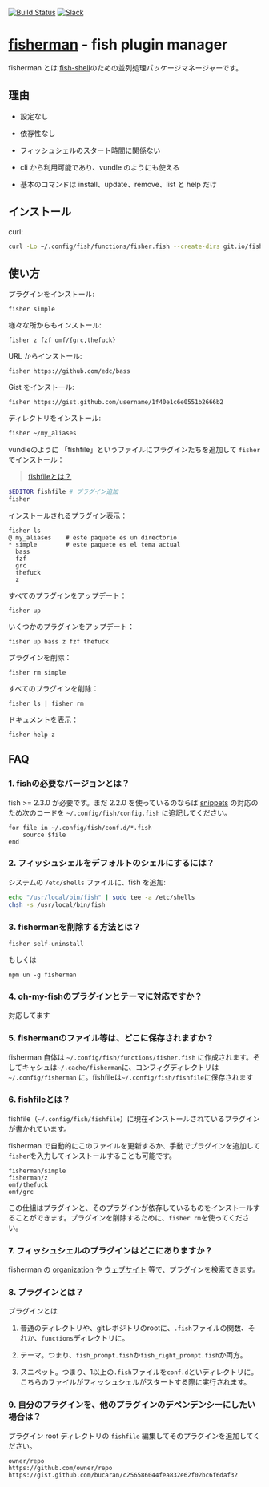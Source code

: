 [slack-link]: https://fisherman-wharf.herokuapp.com/
[slack-badge]: https://fisherman-wharf.herokuapp.com/badge.svg
[travis-link]: https://travis-ci.org/fisherman/fisherman
[travis-badge]: https://img.shields.io/travis/fisherman/fisherman.svg

[organization]: https://github.com/fisherman
[fish-shell]: https://github.com/fish-shell/fish-shell
[fisherman]: http://fisherman.sh
[ウェブサイト]: http://fisherman.sh/#search

[![Build Status][travis-badge]][travis-link]
[![Slack][slack-badge]][slack-link]

# [fisherman] - fish plugin manager

fisherman とは [fish-shell]のための並列処理パッケージマネージャーです。

## 理由

* 設定なし

* 依存性なし

* フィッシュシェルのスタート時間に関係ない

* cli から利用可能であり、vundle のようにも使える

* 基本のコマンドは install、update、remove、list と help だけ

## インストール

curl:

```sh
curl -Lo ~/.config/fish/functions/fisher.fish --create-dirs git.io/fisherman
```

## 使い方

プラグインをインストール:

```
fisher simple
```

様々な所からもインストール:

```
fisher z fzf omf/{grc,thefuck}
```

URL からインストール:

```
fisher https://github.com/edc/bass
```

Gist をインストール:

```
fisher https://gist.github.com/username/1f40e1c6e0551b2666b2
```

ディレクトリをインストール:

```sh
fisher ~/my_aliases
```

vundleのように 「fishfile」というファイルにプラグインたちを追加して `fisher` でインストール：

> [fishfileとは？](#6-fishfileとは)

```sh
$EDITOR fishfile # プラグイン追加
fisher
```

インストールされるプラグイン表示：

```ApacheConf
fisher ls
@ my_aliases    # este paquete es un directorio
* simple        # este paquete es el tema actual
  bass
  fzf
  grc
  thefuck
  z
```

すべてのプラグインをアップデート：

```
fisher up
```

いくつかのプラグインをアップデート：

```
fisher up bass z fzf thefuck
```

プラグインを削除：

```
fisher rm simple
```

すべてのプラグインを削除：

```
fisher ls | fisher rm
```

ドキュメントを表示：

```
fisher help z
```

## FAQ

### 1. fishの必要なバージョンとは？

fish >= 2.3.0 が必要です。まだ 2.2.0 を使っているのならば [snippets](#8-プラグインとは) の対応のため次のコードを `~/.config/fish/config.fish` に追記してください。

```fish
for file in ~/.config/fish/conf.d/*.fish
    source $file
end
```

### 2. フィッシュシェルをデフォルトのシェルにするには？

システムの `/etc/shells` ファイルに、fish を追加:

```sh
echo "/usr/local/bin/fish" | sudo tee -a /etc/shells
chsh -s /usr/local/bin/fish
```

### 3. fishermanを削除する方法とは？

```fish
fisher self-uninstall
```

もしくは

```fish
npm un -g fisherman
```

### 4. oh-my-fishのプラグインとテーマに対応ですか？

対応してます

### 5. fishermanのファイル等は、どこに保存されますか？

fisherman 自体は `~/.config/fish/functions/fisher.fish` に作成されます。そしてキャシュは`~/.cache/fisherman`に、コンフィグディレクトリは `~/.config/fisherman` に。fishfileは`~/.config/fish/fishfile`に保存されます

### 6. fishfileとは？

fishfile（`~/.config/fish/fishfile`）に現在インストールされているプラグインが書かれています。

fisherman で自動的にこのファイルを更新するか、手動でプラグインを追加して `fisher`を入力してインストールすることも可能です。

```
fisherman/simple
fisherman/z
omf/thefuck
omf/grc
```

この仕組はプラグインと、そのプラグインが依存しているものをインストールすることができます。プラグインを削除するために、`fisher rm`を使ってください。

### 7. フィッシュシェルのプラグインはどこにありますか？

fisherman の [organization] や [ウェブサイト] 等で、プラグインを検索できます。

### 8. プラグインとは？

プラグインとは

1. 普通のディレクトリや、gitレポジトリのrootに、`.fish`ファイルの関数、それか、`functions`ディレクトリに。

2. テーマ。つまり、`fish_prompt.fish`か`fish_right_prompt.fish`か両方。

3. スニペット。つまり、1以上の`.fish`ファイルを`conf.d`といディレクトリに。こちらのファイルがフィッシュシェルがスタートする際に実行されます。

### 9. 自分のプラグインを、他のプラグインのデペンデンシーにしたい場合は？

プラグイン root ディレクトリの `fishfile` 編集してそのプラグインを追加してください。

```fish
owner/repo
https://github.com/owner/repo
https://gist.github.com/bucaran/c256586044fea832e62f02bc6f6daf32
```

